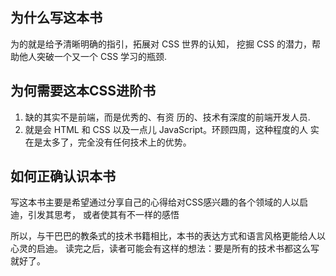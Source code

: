 ## 为什么写这本书

为的就是给予清晰明确的指引，拓展对 CSS 世界的认知， 挖掘 CSS 的潜力，帮助他人突破一个又一个 CSS 学习的瓶颈.

## 为何需要这本CSS进阶书

1. 缺的其实不是前端，而是优秀的、有资 历的、技术有深度的前端开发人员.
2. 就是会 HTML 和 CSS 以及一点儿 JavaScript。环顾四周，这种程度的人 实在是太多了，完全没有任何技术上的优势。

## 如何正确认识本书

写这本书主要是希望通过分享自己的心得给对CSS感兴趣的各个领域的人以启迪，引发其思考， 或者使其有不一样的感悟

所以，与干巴巴的教条式的技术书籍相比，本书的表达方式和语言风格更能给人以心灵的启迪。 读完之后，读者可能会有这样的想法：要是所有的技术书都这么写就好了。




